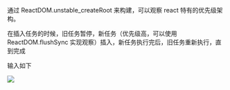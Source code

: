 通过 ReactDOM.unstable_createRoot 来构建，可以观察 react 特有的优先级架构。

在插入任务的时候，旧任务暂停，新任务（优先级高，可以使用 ReactDOM.flushSync 实现观察）插入，新任务执行完后，旧任务重新执行，直到完成

输入如下

<img src="https://github.com/HanLess/react-analysis/new/master" />
